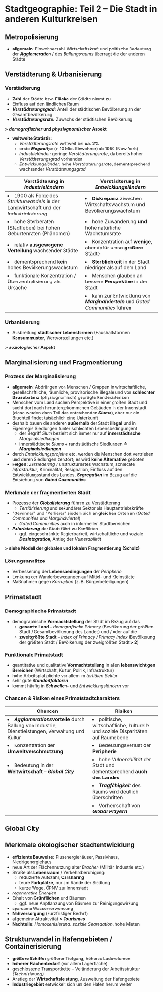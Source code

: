 # Stadtgeographie: Teil 2 – Die Stadt in anderen Kulturkreisen

## Metropolisierung

- **allgemein:** Einwohnerzahl, Wirtschaftskraft und politische Bedeutung der ***Agglomeration*** / des *Ballungsraums* überragt die der anderen Städte

## Verstädterung & Urbanisierung

### Verstädterung
- **Zahl** der Städte bzw. **Fläche** der Städte nimmt zu
- Einfluss auf den ländlichen Raum
- ***Verstädterungsgrad:*** Anteil der städtischen Bevölkerung an der Gesamtbevölkerung
- ***Verstädterungsrate:*** Zuwachs der städtischen Bevölkerung

**> *demografischer* und *physiognomischer* Aspekt**

- **weltweite Statistik:**
	- *Verstädterungsrate* weltweit bei **ca. 2%**
	- erste ***Megacitys*** (> 10 Mio. Einwohner) ab 1950 (New York)
	- *Industrieländer:* geringe *Verstädterungsrate*, da bereits hoher *Verstädterungsgrad* vorhanden
	- *Entwicklungsländer:* hohe *Verstädterungsrate*, dementsprechend wachsender *Verstädterungsgrad*

| Verstädterung in *Industrieländern* | Verstädterung in *Entwicklungsländern* |
| --- | --- |
| <li>1900 als Folge des *Strukturwandels* in der Landwirtschaft und der *Industrialisierung*</li> | <li>**Diskrepanz** ziwschen Wirtschaftswachstum und Bevölkerungswachstum</li> |
| <li>hohe Sterberaten (Stadtleben) bei hohen Geburtenraten (Phänomen)</li> | <li>hohe Zuwanderung **und** hohe natürliche Wachstumsrate</li> |
| <li>relativ **ausgewogene Verteilung** wachsender Städte</li> | <li>Konzentration auf **wenige**, aber dafür umso **größere** Städte</li> |
| <li>dementsprechend **kein** hohes Bevölkerungswachstum</li> | <li>**Sterblichkeit** in der Stadt niedriger als auf dem Land</li> |
| <li>funktionale Konzentration / Überzentralisierung als Ursache</li> | <li>Menschen glauben an bessere **Perspektive** in der Stadt</li> |
| | <li>kann zur Entwicklung von ***Marginalvierteln*** und *Gated Communities* führen</li> |

### Urbanisierung
- Ausbreitung **städtischer Lebensformen** (Haushaltsformen, **Konsummuster**, Wertvorstellungen etc.)

**> *soziologischer* Aspekt**

## Marginalisierung und Fragmentierung

### Prozess der Marginalisierung
- **allgemein:** Abdrängen von Menschen / Gruppen in wirtschaftliche, gesellschaftliche, räumliche, provisorische, illegale und von **schlechter Bausubstanz** (physiognomisch) geprägte Randexistenzen
- Menschen vom Land suchen Perspektive in einer großen Stadt und sucht dort nach heruntergekommenen Gebäuden in der Innenstadt (diese werden dann Teil des entstehenden ***Slums***), aber nur ein Bruchteil findet tatsächlich eine Unterkunft
- deshalb bauen die anderen **außerhalb** der Stadt **illegal** und in Eigenregie Siedlungen (unter schlechten Lebensbedingungen)
	- der Begriff *Slum* bezieht sich immer nur auf **innerstädtische** *Marginalsiedlungen*
	- innerstädtische *Slums* + randstädtische Siedlungen ≙ ***Marginalsiedlungen***
- durch *Entwicklungsprojekte* etc. werden die Menschen dort vertrieben und deren Siedlungen zerstört; es wird **keine Alternative** geboten
- **Folgen:** *Zersiedelung* / unstrukturiertes Wachstum, schlechte *Infrastruktur*, Kriminalität, Resignation, Einfluss auf den Entwicklungsstand des Landes, ***Segregation*** im Bezug auf die Entstehung von ***Gated Communities***

### Merkmale der fragmentierten Stadt
- Prozesse der ***Globalisierung*** führen zu Verstädterung
	- *Tertiärisierung* und sekundärer Sektor als Hauptantriebskräfte
- "Gewinner" und "Verlierer" siedeln sich an **gleichen** Orten an (*Gated Communities* und *Marginalviertel*)
	- *Gated Communities* auch in informellen Stadtbereichen
- ***Polarisierung*** der Stadt führt zu Konflikten
	- ggf. eingeschränkte Regierbarkeit, wirtschaftliche und soziale ***Desintegration***, Antieg der *Vulnerabilität*

**> siehe Modell der globalen und lokalen Fragmentierung (Scholz)**

### Lösungsansätze
- Verbesserung der **Lebensbedingungen** der *Peripherie*
- Lenkung der Wanderbewegungen auf Mittel- und Kleinstädte
- Maßnahmen gegen *Korruption* (z. B. Bürgerbeteiligungen)

## Primatstadt

### Demographische Primatstadt
- demographische **Vormachtstellung** der Stadt im Bezug auf das
	- **gesamte Land** – *demografische Primacy* (Bevölkerung der größten Stadt / Gesamtbevölkerung des Landes) und / oder auf die
	- **zweitgrößte Stadt** – *Index of Primacy / Primacy Index* (Bevölkerung der größten Stadt / Bevölkerung der zweigrößten Stadt **> 2**)

### Funktionale Primatstadt
- quantitative und qualitative **Vormachtstellung** in allen **lebenswichtigen Bereichen** (Wirtschaft, Kultur, Politik, Infrastruktur)
- hohe Arbeitsplatzdichte vor allem im *tertiären Sektor*
- sehr gute ***Standortfaktoren***
- kommt häufig in ***Schwellen-*** und *Entwicklungsländern* vor

### Chancen & Risiken eines Primatstadtcharakters

| Chancen | Risiken |
| --- | --- |
| <li>***Agglomerations*vorteile** durch Ballung von Industrie, Dienstleistungen, Verwaltung und Kultur</li> | <li>politische, wirtschaftliche, kulturelle und soziale Disparitäten auf Raumebene</li> |
| <li>Konzentration der **Umweltverschmutzung**</li> | <li>Bedeutungsverlust der **Peripherie**</li> |
| <li>Bedeutung in der **Weltwirtschaft** – ***Global City***</li> | <li>hohe *Vulnerabilität* der Stadt und dementsprechend **auch des Landes**</li> |
| | <li>***Tragfähigkeit*** des Raums wird deutlich überschritten</li> |
| | <li> Vorherrschaft von ***Global Playern*** |

## Global City



## Merkmale ökologischer Stadtentwicklung

- **effiziente Bauweise:** Plusenergiehäuser, Passivhaus, Niedrigenergiehaus
- neue Art der Flächennutzung alter *Brachen* (Militär, Industrie etc.)
- Straße als **Lebensraum** / Verkehrsberuhigung:
	- reduzierte Autozahl, **Carsharing**
	- teure **Parkplätze**, nur am Rande der Siedlung
	- kurze Wege, ÖPNV zur Innenstadt
- *regenerative Energien*
- Erhalt von **Grünflächen** und Bäumen
	- ggf. neue Anpflanzung von Bäumen zur Reinigungswirkung
- sparsame Wasserverwendung
- **Nahversorgung** (kurzfristiger Bedarf)
- allgemeine Attraktivität **> *Tourismus***
- **Nachteile:** *Homogenisierung*, *soziale Segregation*, hohe Mieten

## Strukturwandel in Hafengebieten / Containerisierung

 - **größere Schiffe:** größerer Tiefgang, höheres Ladevolumen
 - **höherer Flächenbedarf** (vor allem Lagerfläche)
 - geschlossene Transportkette – Veränderung der Arbeitsstruktur *(Technisierung)*
 - Anstieg der **Wirtschaftsleistung**, Ausweitung der Hafengebiete
- **Industriegebiet** entwickelt sich um den Hafen herum weiter

<!--stackedit_data:
eyJoaXN0b3J5IjpbLTQ5Nzc5ODMxNCwtODQwNjIxNTYyLDQ0Nj
Y3NDgyMCwtMjAxNjExMzI0NSwxMjgwMzMxODI5LDc1OTQ1MzE1
MywtMzA5NjI3NDUxLC0zMDA3NTg0MTUsMTY1MjcyMDY4MCwyND
QyNDg1MCw1MTY1ODIxNTIsLTIwMjE2MjM1NzMsNjQyMzk2NDg4
LDE1ODYzMTI1NTQsLTE5NDEwNjIxMzcsLTgyMjAxOTU5MCwtNj
gyODA2MjQ3XX0=
-->